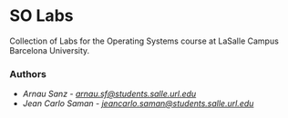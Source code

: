 # SO Labs
Collection of Labs for the Operating Systems course at LaSalle Campus Barcelona University.

### Authors
- *Arnau Sanz - arnau.sf@students.salle.url.edu*
- *Jean Carlo Saman - jeancarlo.saman@students.salle.url.edu*
